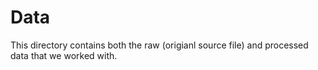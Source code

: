 # Data

This directory contains both the raw (origianl source file) and processed data that we worked with.
